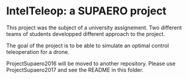 # IntelTeleop: a SUPAERO project

This project was the subject of a university assignement. Two different teams of students developped different approach to the project.

The goal of the project is to be able to simulate an optimal control teleoperation for a drone.

ProjectSupaero2016 will be moved to another repository. Please use ProjectSupaero2017 and see the README in this folder.
